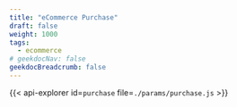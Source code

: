 ```yaml
---
title: "eCommerce Purchase"
draft: false
weight: 1000
tags:
  - ecommerce
# geekdocNav: false
geekdocBreadcrumb: false
---
```


{{< api-explorer id=`purchase` file=`./params/purchase.js` >}}
